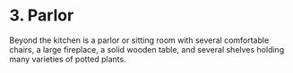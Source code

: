 # 3. Parlor

Beyond the kitchen is a parlor or sitting room with several comfortable
chairs, a large fireplace, a solid wooden table, and several shelves
holding many varieties of potted plants.

